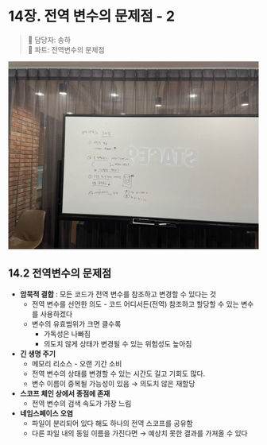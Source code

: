 # 14장. 전역 변수의 문제점 - 2

> 👩‍ 담당자: 송하<br/>
> 📝 파트: 전역변수의 문제점

![14-2-송하-칠판사진](../img/14-2-송하칠판.jpeg)

## 14.2 전역변수의 문제점

- **암묵적 결합** : 모든 코드가 전역 변수를 참조하고 변경할 수 있다는 것
    - 전역 변수를 선언한 의도 - 코드 어디서든(전역) 참조하고 할당할 수 있는 변수를 사용하겠다
    - 변수의 유효범위가 크면 클수록
        - 가독성은 나빠짐
        - 의도치 않게 상태가 변경될 수 있는 위험성도 높아짐
- **긴 생명 주기**
    - 메모리 리소스 - 오랜 기간 소비
    - 전역 변수의 상태를 변경할 수 있는 시간도 길고 기회도 많다.
    - 변수 이름이 중복될 가능성이 있음 → 의도치 않은 재할당
- **스코프 체인 상에서 종점에 존재**
    - 전역 변수의 검색 속도가 가장 느림
- **네임스페이스 오염**
    - 파일이 분리되어 있다 해도 하나의 전역 스코프를 공유함
    - 다른 파일 내의 동일 이름을 가진다면 → 예상치 못한 결과를 가져올 수 있다